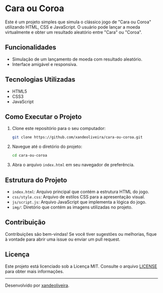 # Cara ou Coroa

Este é um projeto simples que simula o clássico jogo de "Cara ou Coroa" utilizando HTML, CSS e JavaScript. O usuário pode lançar a moeda virtualmente e obter um resultado aleatório entre "Cara" ou "Coroa".

## Funcionalidades

- Simulação de um lançamento de moeda com resultado aleatório.
- Interface amigável e responsiva.

## Tecnologias Utilizadas

- HTML5
- CSS3
- JavaScript

## Como Executar o Projeto

1. Clone este repositório para o seu computador:

   ```bash
   git clone https://github.com/xandeoliveira/cara-ou-coroa.git
   ```


2. Navegue até o diretório do projeto:

   ```bash
   cd cara-ou-coroa
   ```


3. Abra o arquivo `index.html` em seu navegador de preferência.

## Estrutura do Projeto

- `index.html`: Arquivo principal que contém a estrutura HTML do jogo.
- `css/style.css`: Arquivo de estilos CSS para a apresentação visual.
- `js/script.js`: Arquivo JavaScript que implementa a lógica do jogo.
- `img/`: Diretório que contém as imagens utilizadas no projeto.

## Contribuição

Contribuições são bem-vindas! Se você tiver sugestões ou melhorias, fique à vontade para abrir uma issue ou enviar um pull request.

## Licença

Este projeto está licenciado sob a Licença MIT. Consulte o arquivo [LICENSE](LICENSE) para obter mais informações.

---

Desenvolvido por [xandeoliveira](https://github.com/xandeoliveira). 